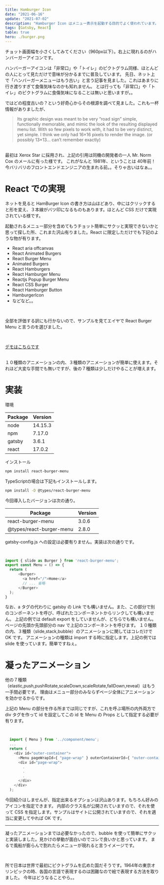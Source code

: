 ```yaml
---
title: Hamburger Icon
date: "2021-06-16"
update: "2021-07-02"
description: "Hamburger Icon はメニュー表示を起動する目的でよく使われています。多くのサイトの右上当たりに配置されます。React で使える物を紹介します。"
tags: [Gatsby, React]
table: true
hero: ./burger.png
---
```

チョット画面幅を小さくしてみてください（960px以下）。右上に現れるのがハンバーガーアイコンです。

ハンバーガーアイコンは「非常口」や「トイレ」のピクトグラム同様、ほとんどの人にとって見ただけで意味が分かるまでに普及しています。
先日、ネット上で「ハンバーガーメニューはもう古い」と言う記事を見ました。これはあまりに行き渡りすぎて食傷気味なのかも知れません。
とは行っても「非常口」や「トイレ」のピクトグラムに食傷気味になることは無いと思いますが。。

ではどの程度古いの？という好奇心からその根源を調べて見ました。これも一杯情報がありましたが、
<br />

> Its graphic design was meant to be very “road sign” simple,
> functionally memorable, and mimic the look of the resulting displayed menu list.
> With so few pixels to work with, it had to be very distinct, yet simple.
> I think we only had 16×16 pixels to render the image.
> (or possibly 13×13… can’t remember exactly)

<br />
最初は Xerox Star に採用され、上記の引用は同機の開発者の一人 Mr. Norm Cox のメールに有った様です。
これがなんと 1981年、ということは 40年前！今バリバリのフロントエンドエンジニアの生まれる前。。そりゃ古いはなぁ。。

# React での実現

ネットを見ると HamBurger Icon の書き方は山ほどあり、中にはクリックすると形を変え、３本線がバツ印になるものもあります。ほとんど CSS だけで実現されている様です。

起動されるメニュー部分を含めてもうチョット簡単にサクッと実現できないかと思って探した所、これまた沢山有りました。React に限定しただけでも下記のような物が有ります。
<br />

* React aria offcanvas
* React Animated Burgers
* React Burger Menu
* Animated Burgers
* React Hamburgers
* React Hamburger Menu
* Reactjs Popup Burger Menu
* React CSS Burger
* React Hamburger Button
* HamburgerIcon
* などなど。。

<br />

全部を評価する訳にも行かないので、サンプルを見てエイヤで React Burger Menu と言うのを選びました。

<br />

[デモはこちらです](http://negomi.github.io/react-burger-menu/)

<br />
１０種類のアニメーションの内、３種類のアニメーションが簡単に使えます。それほど大変な手間でも無いですが、後の７種類は少しだけやることが増えます。

# 実装

環境

| Package | Version |
|---------|---------|
| node|14.15.3|
| npm|7.17.0|
| gatsby|3.6.1|
| react|17.0.2|

インストール

```bash
npm install react-burger-menu
```

TypeScriptの場合は下記もインストールします。

```bash
npm install -D @types/react-burger-menu
```

今回導入したバージョンは次の通り。

| Package | Version |
|---------|---------|
| react-burger-menu | 3.0.6 |
| @types/react-burger-menu | 2.8.0 |

gatsby-config.js への設定は必要有りません。実装は次の通りです。

<br />

```javascript
import { slide as Burger } from 'react-burger-menu';
export const Menu = () => {
  return (
      <Burger>
        <a href="/">Home</a>
        // ... 省略
      </Burger>
  );
}
```

なお、a タグの代わりに gatsby の Link でも構いません。また、この部分で別のコンポーネントを呼び、呼ばれたコンポーネントからリンクしても構いません。
上記の例では default export をしていませんが、どちらでも構いません。ページの先頭か先頭部分の nav で上記のコンポーネントを呼びます。
１０種類の内、３種類（slide,stack,bubble）のアニメーションに関してはコレだけで OK です。
アニメーションの種類は import する時に指定します。上記の例では slide を使っています。簡単ですねぇ。

# 凝ったアニメーション

他の７種類（elastic,push,pushRotate,scaleDown,scaleRotate,fallDown,reveal）はもう一手間必要です。
理由はメニュー部分のみならずページ全体にアニメーションを効かせるからです。

上記の Menu の部分を作る所までは同じですが、これを呼ぶ場所の内外両方で div タグを作って id を設定してこの id を Menu の Props として指定する必要が有ります。

<br />

```javascript
  import { Menu } from '../component/menu';
  ...
  return (
    <div id="outer-container">
      <Menu pageWrapId={ "page-wrap" } outerContainerId={ "outer-container" } />
      <div id="page-wrap">
        .
        .
        .
      </div>
    </div>
  );
```

今回紹介はしませんが、指定出来るオプションは沢山あります。もちろん好みのアイコンを指定できます。
内部のクラス名が公開されていますので、それを使って CSS を指定します。サンプルはサイトに公開されていますので、それを適当に変更してやれば OK です。

-----

凝ったアニメーションまでは必要なかったので、bubble を使って簡単にサクッと実装しました。見かけの挙動が面白いのでコレで良いかと思っています。
まるで風船が膨らんで割れたらメニューが現れると言うイメージです。

<br />

所で日本は世界で最初にピクトグラムを広めた国だそうです。1964年の東京オリンピックの時、各国の言語で表現するのは困難なので絵で表現する方法を取りました。
今年はどうなることやら。。
